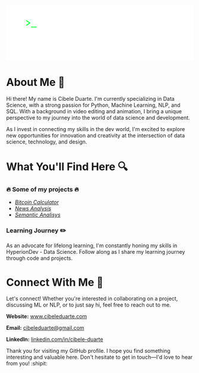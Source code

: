 ![Welcome! I'm Cibele Duarte](gif_banner450.gif)

#  About Me 	🐾
Hi there! My name is Cibele Duarte. I'm currently specializing in Data Science, with a strong passion for Python, Machine Learning, NLP, and SQL. With a background in video editing and animation, I bring a unique perspective to my journey into the world of data science and development.

As I invest in connecting my skills in the dev world, I'm excited to explore new opportunities for innovation and creativity at the intersection of data science, technology, and design.


# What You'll Find Here 🔍

### 🔥 Some of my projects 🔥
- *[Bitcoin Calculator](https://github.com/cibele-r-d/Bitcon_Calculator)*
- *[News Analysis](https://github.com/cibele-r-d/News-Analysis)*
- *[Semantic Analisys](https://github.com/cibele-r-d/semantic)*


### Learning Journey ✏️ 
As an advocate for lifelong learning, I'm constantly honing my skills in HyperionDev - Data Science. Follow along as I share my learning journey through code and projects.

# Connect With Me 🔗
Let's connect! Whether you're interested in collaborating on a project, discussing ML or NLP, or to just say hi, feel free to reach out to me.


**Website:** www.cibeleduarte.com

**Email:** cibeleduarte@gmail.com

**LinkedIn:** [linkedin.com/in/cibele-duarte](https://www.linkedin.com/in/cibele-duarte)


Thank you for visiting my GitHub profile. I hope you find something interesting and valuable here. Don't hesitate to get in touch—I'd love to hear from you! :shipit: 

<!--
**cibele-r-d/cibele-r-d** is a ✨ _special_ ✨ repository because its `README.md` (this file) appears on your GitHub profile.

Here are some ideas to get you started:

- 🔭 I’m currently working on ...
- 🌱 I’m currently learning ...
- 👯 I’m looking to collaborate on ...
- 🤔 I’m looking for help with ...
- 💬 Ask me about ...
- 📫 How to reach me: ...
- 😄 Pronouns: ...
- ⚡ Fun fact: ...
-->
